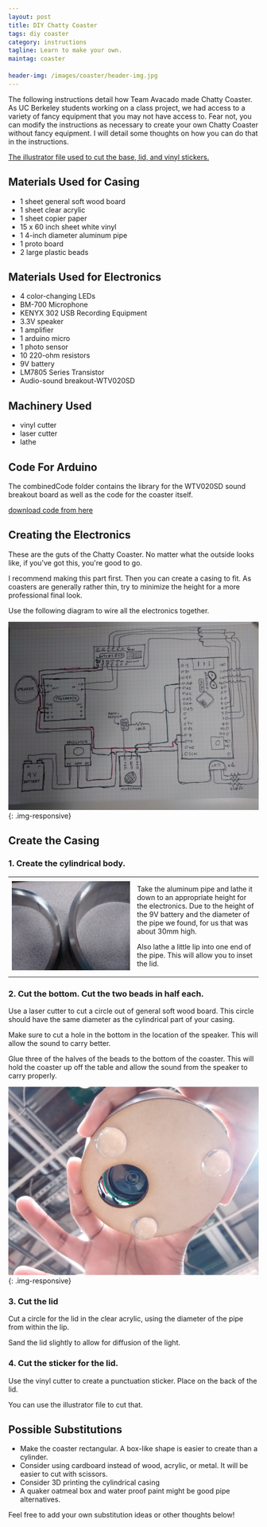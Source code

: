 ```yaml
---
layout: post
title: DIY Chatty Coaster
tags: diy coaster
category: instructions
tagline: Learn to make your own.
maintag: coaster

header-img: /images/coaster/header-img.jpg
---
```

The following instructions detail how Team Avacado made Chatty Coaster. As UC Berkeley students working on a class project, we had access to a variety of fancy equipment that you may not have access to. Fear not, you can modify the instructions as necessary to create your own Chatty Coaster without fancy equipment. I will detail some thoughts on how you can do that in the instructions.

[The illustrator file used to cut the base, lid, and vinyl stickers.](/assets/coasterALL.ai)

## Materials Used for Casing
- 1 sheet general soft wood board
- 1 sheet clear acrylic
- 1 sheet copier paper
- 15 x 60 inch sheet white vinyl
- 1 4-inch diameter aluminum pipe
- 1 proto board
- 2 large plastic beads

## Materials Used for Electronics
- 4 color-changing LEDs
- BM-700 Microphone
- KENYX 302 USB Recording Equipment
- 3.3V speaker
- 1 amplifier
- 1 arduino micro
- 1 photo sensor
- 10 220-ohm resistors
- 9V battery
- LM7805 Series Transistor
- Audio-sound breakout-WTV020SD

## Machinery Used
- vinyl cutter
- laser cutter
- lathe

## Code For Arduino
The combinedCode folder contains the library for the WTV020SD sound breakout board as well as the code for the coaster itself.
 
[download code from here](https://github.com/madCode/chattyCoaster/tree/master/combinedCode)

## Creating the Electronics
These are the guts of the Chatty Coaster. No matter what the outside looks like, if you've got this, you're good to go.

I recommend making this part first. Then you can create a casing to fit. As coasters are generally rather thin, try to minimize the height for a more professional final look.

Use the following diagram to wire all the electronics together.

![Diagram of electronics](/images/coaster/electronics3.jpg){: .img-responsive}

## Create the Casing

### 1. Create the cylindrical body.
<table class="table-responsive">
<tr>
<td width="50%">
	<img src="/images/coaster/process6.jpg" alt="Image of cylindrical coaster casing with a little inset/lip lathed into it" class="img-responsive" style="PADDING-RIGHT: 5px">
</td>
<td>
		<p>
		Take the aluminum pipe and lathe it down to an appropriate height for the electronics. Due to the height of the 9V battery and the diameter of the pipe we found, for us that was about 30mm high.
		</p>
		<p>
		Also lathe a little lip into one end of the pipe. This will allow you to inset the lid.
		</p>
</td>
</tr>
</table>


### 2. Cut the bottom. Cut the two beads in half each.
Use a laser cutter to cut a circle out of general soft wood board. This circle should have the same diameter as the cylindrical part of your casing.

Make sure to cut a hole in the bottom in the location of the speaker. This will allow the sound to carry better.

Glue three of the halves of the beads to the bottom of the coaster. This will hold the coaster up off the table and allow the sound from the speaker to carry properly.

![Image of bottom of coaster with hole cut for speaker and beads attached to the bottom](/images/coaster/finalcasing2.jpg){: .img-responsive}

### 3. Cut the lid
Cut a circle for the lid in the clear acrylic, using the diameter of the pipe from within the lip.

Sand the lid slightly to allow for diffusion of the light.

### 4. Cut the sticker for the lid.

Use the vinyl cutter to create a punctuation sticker. Place on the back of the lid.

You can use the illustrator file to cut that.

## Possible Substitutions
- Make the coaster rectangular. A box-like shape is easier to create than a cylinder.
- Consider using cardboard instead of wood, acrylic, or metal. It will be easier to cut with scissors.
- Consider 3D printing the cylindrical casing
- A quaker oatmeal box and water proof paint might be good pipe alternatives.

Feel free to add your own substitution ideas or other thoughts below!
